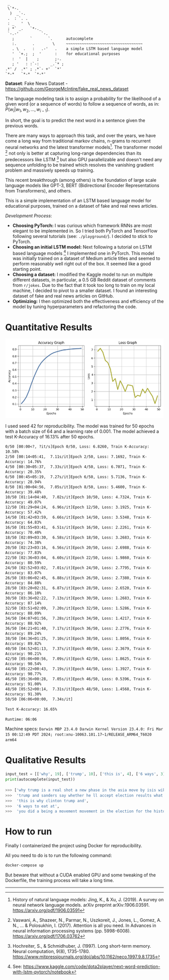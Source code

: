```
 _
 \`*-.
  )  _`-.
 .  : `. .
 : _   '  \
 ; *` _.   `*-._
 `-.-'          `-.
   ;       `       `.      autocomplete
   :.       .        \     ~~~~~~~~~~~~~~~~~~~~~~~~~~~~~~~~~~
   . \  .   :   .-'   .    a simple LSTM based language model
   '  `+.;  ;  '      :    for educational purposes
   :  '  |    ;       ;-.
   ; '   : :`-:     _.`* ;
.*' /  .*' ; .*`- +'  `*'
`*-*   `*-*  `*-*'
```

<!-- uncomment me in final version

**Student**: 11912007, Yahya JABARY

**Topic**: 3.2.3: Deep Learning for Image/Text Classification, Next-word prediction (Language Modelling) using Deep Learning
-->

<!--

see: https://tuwel.tuwien.ac.at/course/view.php?id=64037

upload:

- zip file
- docker for reproducibility (explain why you chose this base image and the dependencies)
- markdown explaining how to run the code using CLI (argparse)
- report

report:

- your solutions (also describe failed approaches!)
- your results, evaluated on different datasets, parameters, ...
- an analysis of the results

testing:

- holdout dataset of not used sentences to test the completion
- automated or manual evaluation (subjective assessment)

-->

**Dataset**: Fake News Dataset - https://github.com/GeorgeMcIntire/fake_real_news_dataset

The language modeling task is to assign a probability for the likelihood of a given word (or a sequence of words) to follow a sequence of words, as in: $P(w_i | w_1, w_2, \ldots, w_{i-1})$.

In short, the goal is to predict the next word in a sentence given the previous words.

There are many ways to approach this task, and over the years, we have come a long way from traditional markov chains, n-grams to recurrent neural networks and the latest transformer models[^fst]. The transformer model [^attention] not only is better at capturing long-range dependencies than its predecessors like LSTM [^lstm] but also GPU parallelizable and doesn't need any sequence unfolding to be trained which resolves the vanishing gradient problem and massively speeds up training.

This recent breakthrough (among others) is the foundation of large scale language models like GPT-3, BERT (Bidirectional Encoder Representations from Transformers), and others.

This is a simple implementation of an LSTM based language model for educational purposes, trained on a dataset of fake and real news articles.

_Development Process_:

-   **Choosing PyTorch:** I was curious which framework RNNs are most elegant to be implemented in. So I tried both PyTorch and TensorFlow following several tutorials (see: `./playground/`). I decided to stick to PyTorch.
-   **Choosing an initial LSTM model:** Next following a tutorial on LSTM based language models [^kaggle] I implemented one in PyTorch. This model was initially trained on a dataset of Medium article titles and seemed to perform reasonably well right out of the box. It seemed like a good starting point.
-   **Choosing a dataset:** I modified the Kaggle model to run on multiple different datasets, in particular, a 0.5 GB Reddit dataset of comments from `r/jokes`. Due to the fact that it took too long to train on my local machine, I decided to pivot to a smaller dataset. I found an interesting dataset of fake and real news articles on GitHub.
-   **Optimizing:** I then optimized both the effectiveness and efficiency of the model by tuning hyperparameters and refactoring the code.

# Quantitative Results

![](./assets/loss.png)

I used seed 42 for reproducibility. The model was trained for 50 epochs with a batch size of 64 and a learning rate of 0.001. The model achieved a test K-Accuracy of 16.13% after 50 epochs.

```
0/50 [00:00<?, ?it/s]Epoch 0/50, Loss: 6.8260, Train K-Accuracy: 10.58%
2/50 [00:14<05:41,  7.11s/it]Epoch 2/50, Loss: 7.1692, Train K-Accuracy: 14.76%
4/50 [00:30<05:37,  7.33s/it]Epoch 4/50, Loss: 6.7071, Train K-Accuracy: 20.35%
6/50 [00:45<05:19,  7.27s/it]Epoch 6/50, Loss: 5.7136, Train K-Accuracy: 28.94%
8/50 [01:00<04:56,  7.05s/it]Epoch 8/50, Loss: 5.4600, Train K-Accuracy: 39.48%
10/50 [01:14<04:40,  7.02s/it]Epoch 10/50, Loss: 4.7324, Train K-Accuracy: 49.07%
12/50 [01:29<04:24,  6.96s/it]Epoch 12/50, Loss: 3.1925, Train K-Accuracy: 57.42%
14/50 [01:42<03:59,  6.66s/it]Epoch 14/50, Loss: 3.5348, Train K-Accuracy: 64.83%
16/50 [01:55<03:41,  6.51s/it]Epoch 16/50, Loss: 2.2261, Train K-Accuracy: 70.40%
18/50 [02:09<03:30,  6.58s/it]Epoch 18/50, Loss: 3.2683, Train K-Accuracy: 74.38%
20/50 [02:23<03:16,  6.56s/it]Epoch 20/50, Loss: 2.6988, Train K-Accuracy: 77.83%
22/50 [02:36<03:04,  6.60s/it]Epoch 22/50, Loss: 1.9860, Train K-Accuracy: 80.59%
24/50 [02:52<03:02,  7.01s/it]Epoch 24/50, Loss: 2.7795, Train K-Accuracy: 83.07%
26/50 [03:06<02:45,  6.88s/it]Epoch 26/50, Loss: 2.7380, Train K-Accuracy: 84.88%
28/50 [03:20<02:31,  6.87s/it]Epoch 28/50, Loss: 2.6520, Train K-Accuracy: 86.10%
30/50 [03:36<02:22,  7.13s/it]Epoch 30/50, Loss: 1.2683, Train K-Accuracy: 87.14%
32/50 [03:51<02:09,  7.20s/it]Epoch 32/50, Loss: 1.5286, Train K-Accuracy: 88.09%
34/50 [04:07<01:56,  7.28s/it]Epoch 34/50, Loss: 1.4217, Train K-Accuracy: 88.92%
36/50 [04:21<01:40,  7.17s/it]Epoch 36/50, Loss: 2.2776, Train K-Accuracy: 89.24%
38/50 [04:36<01:25,  7.10s/it]Epoch 38/50, Loss: 1.8056, Train K-Accuracy: 89.82%
40/50 [04:52<01:13,  7.37s/it]Epoch 40/50, Loss: 2.3679, Train K-Accuracy: 90.21%
42/50 [05:06<00:56,  7.09s/it]Epoch 42/50, Loss: 1.8625, Train K-Accuracy: 90.54%
44/50 [05:22<00:43,  7.19s/it]Epoch 44/50, Loss: 1.3927, Train K-Accuracy: 90.77%
46/50 [05:36<00:28,  7.05s/it]Epoch 46/50, Loss: 0.5396, Train K-Accuracy: 91.00%
48/50 [05:52<00:14,  7.31s/it]Epoch 48/50, Loss: 1.4568, Train K-Accuracy: 91.30%
50/50 [06:06<00:00,  7.34s/it]

Test K-Accuracy: 16.65%

Runtime: 06:06
```

Machine specs: `Darwin MBP 23.4.0 Darwin Kernel Version 23.4.0: Fri Mar 15 00:12:49 PDT 2024; root:xnu-10063.101.17~1/RELEASE_ARM64_T6020 arm64`

# Qualitative Results

```python
input_test = [['why', 19], ['trump', 10], ['this is', 4], ['6 ways', 3], ['you did a', 10]]
print(autocomplete(input_test))

>>> ['why trump is a real shot a new phase in the asia move by isis wikileaks emails have citizen she',
>>>  'trump and sanders say whether he ll accept election results what',
>>>  'this is why clinton trump and',
>>>  '6 ways to eat at',
>>>  'you did a being a movement movement in the election for the history']
```

# How to run

Finally I containerized the project using Docker for reproducibility.

All you need to do is to run the following command:

```bash
docker-compose up
```

But beware that without a CUDA enabled GPU and some tweaking of the Dockerfile, the training process will take a long time.

---

[^fst]: History of natural language models: Jing, K., & Xu, J. (2019). A survey on neural network language models. arXiv preprint arXiv:1906.03591. https://arxiv.org/pdf/1906.03591
[^attention]: Vaswani, A., Shazeer, N., Parmar, N., Uszkoreit, J., Jones, L., Gomez, A. N., ... & Polosukhin, I. (2017). Attention is all you need. In Advances in neural information processing systems (pp. 5998-6008). https://arxiv.org/pdf/1706.03762
[^lstm]: Hochreiter, S., & Schmidhuber, J. (1997). Long short-term memory. Neural computation, 9(8), 1735-1780. https://www.mitpressjournals.org/doi/abs/10.1162/neco.1997.9.8.1735
[^kaggle]: See: https://www.kaggle.com/code/dota2player/next-word-prediction-with-lstm-pytorch/notebook
